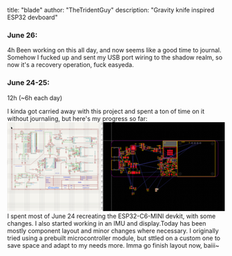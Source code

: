 title: "blade"
author: "TheTridentGuy"
description: "Gravity knife inspired ESP32 devboard"
### June 26:
4h
Been working on this all day, and now seems like a good time to journal.
Somehow I fucked up and sent my USB port wiring to the shadow realm, so now it's a recovery operation, fuck easyeda.

### June 24-25:
12h (~6h each day)

I kinda got carried away with this project and spent a ton of time on it without journaling, but here's my progress so far:
![](images/work1.png)
I spent most of June 24 recreating the ESP32-C6-MINI devkit, with some changes. I also started working in an IMU and display.Today has been mostly component layout and minor changes where necessary. I originally tried using a prebuilt microcontroller module, but sttled on a custom one to save space and adapt to my needs more. Imma go finish layout now, baiii~
